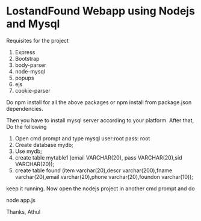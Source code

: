 # LostandFound Webapp using Nodejs and Mysql
Requisites for the project

1. Express
2. Bootstrap
3. body-parser
4. node-mysql
5. popups
6. ejs
7. cookie-parser

Do npm install for all the above packages or npm install from package.json dependencies.

Then you have to install mysql server according to your platform.
After that,
Do the following 
1. Open cmd prompt and type mysql user:root  pass: root
2. Create database mydb;
3. Use mydb;
4. create table mytable1 (email VARCHAR(20), pass VARCHAR(20),sid VARCHAR(20));
5. create table found (item varchar(20),descr varchar(200),fname
varchar(20),email varchar(20),phone varchar(20),foundon varchar(10));

keep it running.
Now open the nodejs project in another cmd prompt and do 

node app.js

Thanks, 
Athul
